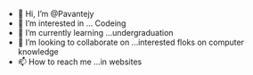 - 👋 Hi, I’m @Pavantejy
- 👀 I’m interested in ... Codeing
- 🌱 I’m currently learning ...undergraduation
- 💞️ I’m looking to collaborate on ...interested floks on computer knowledge
- 📫 How to reach me ...in websites

<!---
Pavantejy/Pavantejy is a ✨ special ✨ repository because its `README.md` (this file) appears on your GitHub profile.
You can click the Preview link to take a look at your changes.
--->
